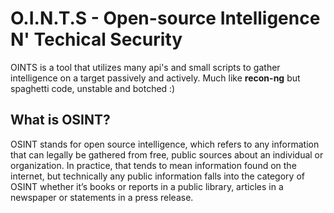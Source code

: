  # O.I.N.T.S - Open-source Intelligence N' Techical Security
 
 OINTS is a tool that utilizes many api's and small scripts to gather intelligence on a target passively and actively.
 Much like **recon-ng** but spaghetti code, unstable and botched :)

## What is OSINT?

OSINT stands for open source intelligence, which refers to any information that can legally be gathered from free, public sources about an individual or organization. In practice, that tends to mean information found on the internet, but technically any public information falls into the category of OSINT whether it’s books or reports in a public library, articles in a newspaper or statements in a press release.

